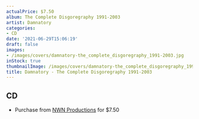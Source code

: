 ```yaml
---
actualPrice: $7.50
album: The Complete Disgoregraphy 1991-2003
artist: Damnatory
categories:
- CD
date: '2021-06-29T15:06:19'
draft: false
images:
- /images/covers/damnatory-the_complete_disgoregraphy_1991-2003.jpg
inStock: true
thumbnailImage: /images/covers/damnatory-the_complete_disgoregraphy_1991-2003-thumb.jpg
title: Damnatory - The Complete Disgoregraphy 1991-2003
---
```


## CD
* Purchase from [NWN Productions](http://shop.nwnprod.com/index.php?route=product/product&path=93&product_id=5890&sort=pd.name&order=ASC) for $7.50
